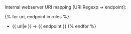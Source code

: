 Internal webserver URI mapping [URI Regexp -> endpoint]:

{% for uri, endpoint in rules %}
- {{ uri|e }} -> {{ endpoint }}
{% endfor %}
